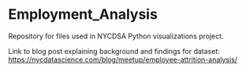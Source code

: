 # Employment_Analysis
Repository for files used in NYCDSA Python visualizations project.

Link to blog post explaining background and findings for dataset: https://nycdatascience.com/blog/meetup/employee-attrition-analysis/
